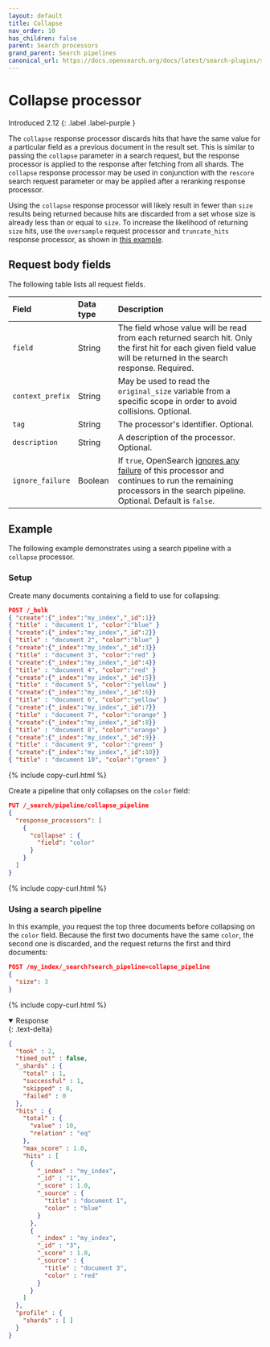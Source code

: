 ```yaml
---
layout: default
title: Collapse
nav_order: 10
has_children: false
parent: Search processors
grand_parent: Search pipelines
canonical_url: https://docs.opensearch.org/docs/latest/search-plugins/search-pipelines/collapse-processor/
---
```


# Collapse processor
Introduced 2.12
{: .label .label-purple }

The `collapse` response processor discards hits that have the same value for a particular field as a previous document in the result set.
This is similar to passing the `collapse` parameter in a search request, but the response processor is applied to the
response after fetching from all shards. The `collapse` response processor may be used in conjunction with the `rescore` search
request parameter or may be applied after a reranking response processor.

Using the `collapse` response processor will likely result in fewer than `size` results being returned because hits are discarded 
from a set whose size is already less than or equal to `size`. To increase the likelihood of returning `size` hits, use the 
`oversample` request processor and `truncate_hits` response processor, as shown in [this example]({{site.url}}{{site.baseurl}}/search-plugins/search-pipelines/truncate-hits-processor/#oversample-collapse-and-truncate-hits).

## Request body fields

The following table lists all request fields.

Field | Data type | Description
:--- | :--- | :---
`field` | String | The field whose value will be read from each returned search hit. Only the first hit for each given field value will be returned in the search response. Required.
`context_prefix` | String | May be used to read the `original_size` variable from a specific scope in order to avoid collisions. Optional.
`tag` | String | The processor's identifier. Optional.
`description` | String | A description of the processor. Optional.
`ignore_failure` | Boolean | If `true`, OpenSearch [ignores any failure]({{site.url}}{{site.baseurl}}/search-plugins/search-pipelines/creating-search-pipeline/#ignoring-processor-failures) of this processor and continues to run the remaining processors in the search pipeline. Optional. Default is `false`.

## Example

The following example demonstrates using a search pipeline with a `collapse` processor.

### Setup

Create many documents containing a field to use for collapsing:

```json
POST /_bulk
{ "create":{"_index":"my_index","_id":1}}
{ "title" : "document 1", "color":"blue" }
{ "create":{"_index":"my_index","_id":2}}
{ "title" : "document 2", "color":"blue" }
{ "create":{"_index":"my_index","_id":3}}
{ "title" : "document 3", "color":"red" }
{ "create":{"_index":"my_index","_id":4}}
{ "title" : "document 4", "color":"red" }
{ "create":{"_index":"my_index","_id":5}}
{ "title" : "document 5", "color":"yellow" }
{ "create":{"_index":"my_index","_id":6}}
{ "title" : "document 6", "color":"yellow" }
{ "create":{"_index":"my_index","_id":7}}
{ "title" : "document 7", "color":"orange" }
{ "create":{"_index":"my_index","_id":8}}
{ "title" : "document 8", "color":"orange" }
{ "create":{"_index":"my_index","_id":9}}
{ "title" : "document 9", "color":"green" }
{ "create":{"_index":"my_index","_id":10}}
{ "title" : "document 10", "color":"green" }
``` 
{% include copy-curl.html %}

Create a pipeline that only collapses on the `color` field:

```json
PUT /_search/pipeline/collapse_pipeline
{
  "response_processors": [
    {
      "collapse" : {
        "field": "color"
      }
    }
  ]
}
```
{% include copy-curl.html %}

### Using a search pipeline

In this example, you request the top three documents before collapsing on the `color` field. Because the first two documents have the same `color`, the second one is discarded,
and the request returns the first and third documents:

```json
POST /my_index/_search?search_pipeline=collapse_pipeline
{
  "size": 3
}
```
{% include copy-curl.html %}


<details open markdown="block">
  <summary>
    Response
  </summary>
  {: .text-delta}
  
```json
{
  "took" : 2,
  "timed_out" : false,
  "_shards" : {
    "total" : 1,
    "successful" : 1,
    "skipped" : 0,
    "failed" : 0
  },
  "hits" : {
    "total" : {
      "value" : 10,
      "relation" : "eq"
    },
    "max_score" : 1.0,
    "hits" : [
      {
        "_index" : "my_index",
        "_id" : "1",
        "_score" : 1.0,
        "_source" : {
          "title" : "document 1",
          "color" : "blue"
        }
      },
      {
        "_index" : "my_index",
        "_id" : "3",
        "_score" : 1.0,
        "_source" : {
          "title" : "document 3",
          "color" : "red"
        }
      }
    ]
  },
  "profile" : {
    "shards" : [ ]
  }
}
```
</details>

